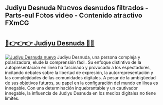 ## Judiyu Desnuda N𝚞𝚎vos desn𝚞dos filtr𝚊dos - Parts-euI F𝚘tos vid𝚎o - C𝚘ntenido atr𝚊ctivo FXmCG

# <h2><a href="http://mb81zvt.tromn.icu/?c=Judiyu+Desnuda">🔗👉👉👉 Judiyu Desnuda 🔗🔗</a></h2>

[![Judiyu Desnuda nuevo](https://i.imgur.com/pEAQMta.gif)](http://mb81zvt.tromn.icu/?c=Judiyu+Desnuda)
Judiyu Desnuda, una persona compleja y polarizadora, elude la comprensión fácil. Su enfoque distintivo de la autopresentación en línea ha fascinado y provocado a los espectadores, incitando debates sobre la libertad de expresión, la autorrepresentación y las complejidades de las comunidades digitales. A pesar de la ambigüedad de sus objetivos futuros, su papel en la configuración del mundo en línea es innegable. Con una determinación inquebrantable y un cautivador innegable, la influencia de Judiyu Desnuda en los medios digitales no tiene límites.
